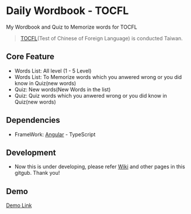 
# Daily Wordbook - TOCFL

My Wordbook and Quiz to Memorize words for TOCFL

> [TOCFL](https://www.sc-top.org.tw/english/eng_index.php)(Test of Chinese of Foreign Language) is conducted Taiwan.

## Core Feature
- Words List: All level (1 - 5 Level)
- Words List: To Memorize words which you anwered wrong or you did know in Quiz(new words)
- Quiz: New words(New Words in the list)
- Quiz: Quiz words which you anwered wrong or you did know in Quiz(new words)

## Dependencies
- FrameWork: [Angular](https://angular.io/) - TypeScript

## Development
- Now this is under developing, please refer [Wiki](https://github.com/EdwardBaek/-DailyWordbookTOCFL/wiki) and other pages in this gitgub. Thank you!

## Demo
[Demo Link](https://dailywordbook.firebaseapp.com/words)